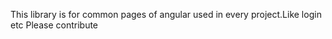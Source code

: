 This library is for common pages of angular used in every project.Like login etc
Please contribute 
